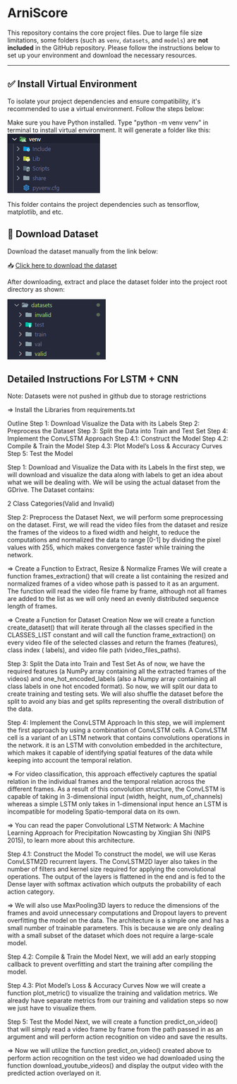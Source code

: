 # ArniScore

This repository contains the core project files. Due to large file size limitations, some folders (such as `venv`, `datasets`, and `models`) are **not included** in the GitHub repository. Please follow the instructions below to set up your environment and download the necessary resources.

---

## ✅ Install Virtual Environment

To isolate your project dependencies and ensure compatibility, it's recommended to use a virtual environment. Follow the steps below:

Make sure you have Python installed. Type "python -m venv venv" in terminal to install virtual environment. It will generate a folder like this:
![venv folder](images/venv.png)

This folder contains the project dependencies such as tensorflow, matplotlib, and etc.


## 📁 Download Dataset

Download the dataset manually from the link below:

📥 [Click here to download the dataset](https://drive.google.com/drive/folders/1CAuES_XsapAbSjg2op5Imr8i3q1P2rVJ)

After downloading, extract and place the dataset folder into the project root directory as shown:

![dataset folder](images/dataset.png)



## Detailed Instructions For LSTM + CNN

Note: Datasets were not pushed in github due to storage restrictions

=> Install the Libraries from requirements.txt

Outline
Step 1: Download Visualize the Data with its Labels
Step 2: Preprocess the Dataset
Step 3: Split the Data into Train and Test Set
Step 4: Implement the ConvLSTM Approach
Step 4.1: Construct the Model
Step 4.2: Compile & Train the Model
Step 4.3: Plot Model’s Loss & Accuracy Curves
Step 5: Test the Model

Step 1: Download and Visualize the Data with its Labels
In the first step, we will download and visualize the data along with labels to get an idea about what we will be dealing with. We will be using the actual dataset from the GDrive. The Dataset contains:

2 Class Categories(Valid and Invalid)

Step 2: Preprocess the Dataset
Next, we will perform some preprocessing on the dataset. First, we will read the video files from the dataset and resize the frames of the videos to a fixed width and height, to reduce the computations and normalized the data to range [0-1] by dividing the pixel values with 255, which makes convergence faster while training the network.

=> Create a Function to Extract, Resize & Normalize Frames
We will create a function frames_extraction() that will create a list containing the resized and normalized frames of a video whose path is passed to it as an argument. The function will read the video file frame by frame, although not all frames are added to the list as we will only need an evenly distributed sequence length of frames.

=> Create a Function for Dataset Creation
Now we will create a function create_dataset() that will iterate through all the classes specified in the CLASSES_LIST constant and will call the function frame_extraction() on every video file of the selected classes and return the frames (features), class index ( labels), and video file path (video_files_paths).

Step 3: Split the Data into Train and Test Set
As of now, we have the required features (a NumPy array containing all the extracted frames of the videos) and one_hot_encoded_labels (also a Numpy array containing all class labels in one hot encoded format). So now, we will split our data to create training and testing sets. We will also shuffle the dataset before the split to avoid any bias and get splits representing the overall distribution of the data.

Step 4: Implement the ConvLSTM Approach
In this step, we will implement the first approach by using a combination of ConvLSTM cells. A ConvLSTM cell is a variant of an LSTM network that contains convolutions operations in the network. it is an LSTM with convolution embedded in the architecture, which makes it capable of identifying spatial features of the data while keeping into account the temporal relation.

=> For video classification, this approach effectively captures the spatial relation in the individual frames and the temporal relation across the different frames. As a result of this convolution structure, the ConvLSTM is capable of taking in 3-dimensional input (width, height, num_of_channels) whereas a simple LSTM only takes in 1-dimensional input hence an LSTM is incompatible for modeling Spatio-temporal data on its own.

=> You can read the paper Convolutional LSTM Network: A Machine Learning Approach for Precipitation Nowcasting by Xingjian Shi (NIPS 2015), to learn more about this architecture.

Step 4.1: Construct the Model
To construct the model, we will use Keras ConvLSTM2D recurrent layers. The ConvLSTM2D layer also takes in the number of filters and kernel size required for applying the convolutional operations. The output of the layers is flattened in the end and is fed to the Dense layer with softmax activation which outputs the probability of each action category.

=> We will also use MaxPooling3D layers to reduce the dimensions of the frames and avoid unnecessary computations and Dropout layers to prevent overfitting the model on the data. The architecture is a simple one and has a small number of trainable parameters. This is because we are only dealing with a small subset of the dataset which does not require a large-scale model.

Step 4.2: Compile & Train the Model
Next, we will add an early stopping callback to prevent overfitting and start the training after compiling the model.

Step 4.3: Plot Model’s Loss & Accuracy Curves
Now we will create a function plot_metric() to visualize the training and validation metrics. We already have separate metrics from our training and validation steps so now we just have to visualize them.

Step 5: Test the Model
Next, we will create a function predict_on_video() that will simply read a video frame by frame from the path passed in as an argument and will perform action recognition on video and save the results.

=> Now we will utilize the function predict_on_video() created above to perform action recognition on the test video we had downloaded using the function download_youtube_videos() and display the output video with the predicted action overlayed on it.



